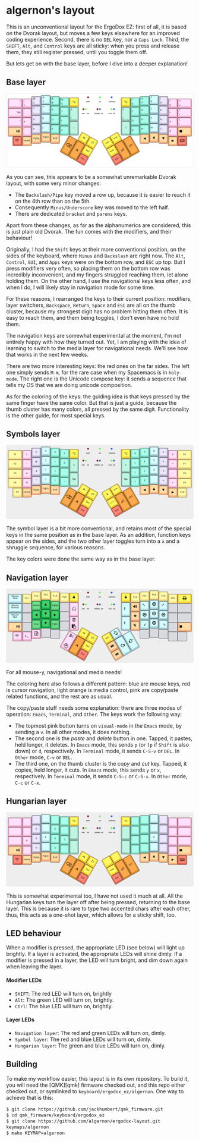 algernon's layout
=======================

This is an unconventional layout for the ErgoDox EZ: first of all, it is based
on the Dvorak layout, but moves a few keys elsewhere for an improved coding
experience. Second, there is no `DEL` key, nor a `Caps Lock`. Third, the
`SHIFT`, `Alt`, and `Control` keys are all sticky: when you press and release
them, they still register pressed, until you toggle them off.

But lets get on with the base layer, before I dive into a deeper explanation!

## Base layer

[![Base layer](images/base-layer.png)](http://www.keyboard-layout-editor.com/#/gists/28f7eb305fdbff943613e1dc7aa9e82b)

As you can see, this appears to be a somewhat unremarkable Dvorak layout, with
some very minor changes:

* The `Backslash/Pipe` key moved a row up, because it is easier to reach it on
  the 4th row than on the 5th.
* Consequently `Minus/Underscore` key was moved to the left half.
* There are dedicated `bracket` and `parens` keys.

Apart from these changes, as far as the alphanumerics are considered, this is
just plain old Dvorak. The fun comes with the modifiers, and their behaviour!

Originally, I had the `Shift` keys at their more conventional position, on the
sides of the keyboard, where `Minus` and `Backslash` are right now. The `Alt`,
`Control`, `GUI`, and `Apps` keys were on the bottom row, and `ESC` up top. But
I press modifiers very often, so placing them on the bottom row was incredibly
inconvenient, and my fingers struggled reaching them, let alone holding them. On
the other hand, I use the navigational keys less often, and when I do, I will
likely stay in navigation mode for some time.

For these reasons, I rearranged the keys to their current position: modifiers,
layer switchers, `Backspace`, `Return`, `Space` and `ESC` are all on the thumb
cluster, because my strongest digit has no problem hitting them often. It is
easy to reach them, and them being toggles, I don't even have no hold them.

The navigation keys are somewhat experimental at the moment, I'm not entirely
happy with how they turned out. Yet, I am playing with the idea of learning to
switch to the media layer for navigational needs. We'll see how that works in
the next few weeks.

There are two more interesting keys: the red ones on the far sides. The left one
simply sends `M-m`, for the rare case when my Spacemacs is in `holy-mode`. The
right one is the Unicode compose key: it sends a sequence that tells my OS that
we are doing unicode composition.

As for the coloring of the keys: the guiding idea is that keys pressed by the
same finger have the same color. But that is just a guide, because the thumb
cluster has many colors, all pressed by the same digit. Functionality is the
other guide, for most special keys.

## Symbols layer

[![Symbols layer](images/symbol-layer.png)](http://www.keyboard-layout-editor.com/#/gists/dad30ce9d478a336d3513b560b790930)

The symbol layer is a bit more conventional, and retains most of the special
keys in the same position as in the base layer. As an addition, function keys
appear on the sides, and the two other layer toggles turn into a `λ` and a
shruggie sequence, for various reasons.

The key colors were done the same way as in the base layer.

## Navigation layer

[![Navigation layer](images/nav-layer.png)](http://www.keyboard-layout-editor.com/#/gists/e4556d8dc59736c26d51a58cb4c4d2f0)

For all mouse-y, navigational and media needs!

The coloring here also follows a different pattern: blue are mouse keys, red is
cursor navigation, light orange is media control, pink are copy/paste related
functions, and the rest are as usual.

The copy/paste stuff needs some explanation: there are three modes of operation:
`Emacs`, `Terminal`, and `Other`. The keys work the following way:

* The topmost pink button turns on `visual-mode` in the `Emacs` mode, by sending
  a `v`. In all other modes, it does nothing.
* The second one is the *paste* and *delete* button in one. Tapped, it pastes,
  held longer, it deletes. In `Emacs` mode, this sends `p` (or `]p` if `Shift`
  is also down) or `d`, respectively. In `Terminal` mode, it sends `C-S-v` or
  `DEL`. In `Other` mode, `C-v` or `DEL`.
* The third one, on the thumb cluster is the *copy* and *cut* key. Tapped, it
  copies, held longer, it cuts. In `Emacs` mode, this sends `y` or `x`,
  respectively. In `Terminal` mode, it sends `C-S-c` or `C-S-x`. In `Other`
  mode, `C-c` or `C-x`.
  
## Hungarian layer

[![Hungarian layer](images/hun-layer.png)](http://www.keyboard-layout-editor.com/#/gists/b160f6ec90d58c127c114c89f66e9dc9)

This is somewhat experimental too, I have not used it much at all. All the
Hungarian keys turn the layer off after being pressed, returning to the base
layer. This is because it is rare to type two accented chars after each other,
thus, this acts as a one-shot layer, which allows for a sticky shift, too.

## LED behaviour

When a modifier is pressed, the appropriate LED (see below) will light up
brightly. If a layer is activated, the appropriate LEDs will shine dimly. If a
modifier is pressed in a layer, the LED will turn bright, and dim down again
when leaving the layer.

#### Modifier LEDs

* `SHIFT`: The red LED will turn on, brightly
* `Alt`: The green LED will turn on, brightly.
* `Ctrl`: The blue LED will turn on, brightly.

#### Layer LEDs

* `Navigation layer`: The red and green LEDs will turn on, dimly.
* `Symbol layer`: The red and blue LEDs will turn on, dimly.
* `Hungarian layer`: The green and blue LEDs will turn on, dimly.

## Building

To make my workflow easier, this layout is in its own repository. To build it,
you will need the [QMK][qmk] firmware checked out, and this repo either checked
out, or symlinked to `keyboard/ergodox_ez/algernon`. One way to achieve that is
this:

```
$ git clone https://github.com/jackhumbert/qmk_firmware.git
$ cd qmk_firmware/keyboard/ergodox_ez
$ git clone https://github.com/algernon/ergodox-layout.git keymaps/algernon
$ make KEYMAP=algernon
```
